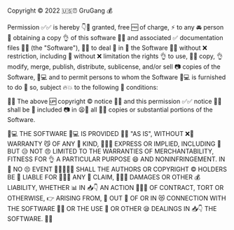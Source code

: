 Copyright © 2022 🇺🇸⏰ GruGang 💰

Permission ✅✅ is hereby 👇📜 granted, free 🆓 of charge, ⚡ to any 🚘 person 💅 obtaining a copy 👌 of this software 👨‍💻 and associated ✅ documentation files 📁📁 (the "Software"), 👨‍💻 to deal 🙅 in 👏 the Software 👨‍💻 without ❌ restriction, including 🙌 without ❌ limitation the rights 👌 to use, 👏👏 copy, 👌 modify, merge, publish, distribute, sublicense, and/or sell 📷 copies of the Software, 💸💻 and to permit persons to whom the Software 💸💻 is furnished to do 🤔 so, subject 🔥💥 to the following 👣 conditions:

👱‍♀️ The above 🆙 copyright © notice 👀🧐 and this permission ✅✅ notice 👀🧐 shall be 🐝 included 📷 in 😫🏡 all 👐🏼 copies or substantial portions of the Software.

💸💻 THE SOFTWARE 💸💻 IS PROVIDED 🤔💭 "AS IS", WITHOUT ❌🚫 WARRANTY 😼 OF ANY 🤡 KIND, 💁🏼‍♂️ EXPRESS OR IMPLIED, INCLUDING 🙌 BUT 😥 NOT 😠 LIMITED TO THE WARRANTIES OF MERCHANTABILITY, FITNESS FOR 👌 A PARTICULAR PURPOSE 😄 AND NONINFRINGEMENT. IN 👏 NO 😣 EVENT 👐👐🎫🎫🎫 SHALL THE AUTHORS OR COPYRIGHT © HOLDERS BE 🐝 LIABLE FOR 🙎🏼🔄 ANY 🎉 CLAIM, 🛄🛄🛄 DAMAGES OR OTHER 💰 LIABILITY, WHETHER 📊 IN 📥👇 AN ACTION 💁🏽‍♀️ OF CONTRACT, TORT OR OTHERWISE, 👉 ARISING FROM, 💋 OUT 🥫 OF OR IN 😻 CONNECTION WITH THE SOFTWARE 👨‍💻 OR THE USE 🏻 OR OTHER 😪 DEALINGS IN 📥👇 THE SOFTWARE. 👨‍💻
